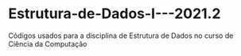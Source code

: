 # Estrutura-de-Dados-I---2021.2
Códigos usados para a disciplina de Estrutura de Dados no curso de Ciência da Computação 
